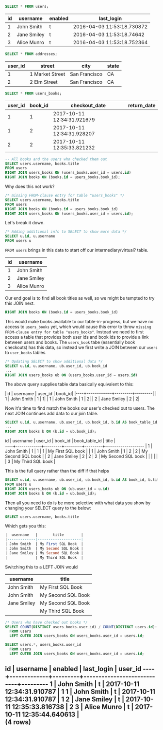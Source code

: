 ```sql
SELECT * FROM users;
```

| id |  username   | enabled |         last_login         |
|----|-------------|---------|----------------------------|
 1 | John Smith  | t       | 2016-04-03 11:53:18.730872
 2 | Jane Smiley | t       | 2016-04-03 11:53:18.74642
 3 | Alice Munro | t       | 2016-04-03 11:53:18.752364

```sql
SELECT * FROM addresses;
```
| user_id |     street      |     city      | state|
|---------|-----------------|---------------|-------|
     1 | 1 Market Street | San Francisco | CA
     2 | 2 Elm Street    | San Francisco | CA

```sql
SELECT * FROM users_books;
```
| user_id | book_id |       checkout_date        | return_date |
|---------|---------|----------------------------|-------------|
|       1 |       1 | 2017-10-11 12:34:31.921679 ||
|       1 |       2 | 2017-10-11 12:34:31.928207 ||
|       2 |       2 | 2017-10-11 12:35:33.821232 ||


```sql
-- All books and the users who checked them out
SELECT users.username, books.title
FROM users
RIGHT JOIN users_books ON (users_books.user_id = users.id)
RIGHT JOIN books ON (books.id = users_books.book_id);
```

Why does this not work?
```sql
/* missing FROM-clause entry for table "users_books" */
SELECT users.username, books.title
FROM users
RIGHT JOIN books ON (books.id = users_books.book_id)
RIGHT JOIN users_books ON (users_books.user_id = users.id);
```

Let's break it down.

```sql
/* Adding additional info to SELECT to show more data */
SELECT u.id, u.username
FROM users u
```

`FROM users` brings in this data to start off our intermediary/virtual? table.

| id |  username   |
|----|-------------|
| 1 | John Smith  |
| 2 | Jane Smiley |
| 3 | Alice Munro |

Our end goal is to find all book titles as well, so we might be tempted to try this JOIN next.

```sql
RIGHT JOIN books ON (books.id = users_books.book_id)
```

This would make books available to our table-in-progress, but we have no access to `users_books` yet, which would cause this error to throw `missing FROM-clause entry for table "users_books"`. Instead we need to first access a table that provides both user ids and book ids to provide a link between users and books. The  `users_book` tabe (essentially book checkouts) has this data, so instead we first write a JOIN between our `users` to `user_books` tables.

 ```sql
/* Updating SELECT to show additional data */
 SELECT u.id, u.username, ub.user_id, ub.book_id
 ...
 RIGHT JOIN users_books ub ON (users_books.user_id = users.id)
 ```
The above query supplies table data basically equivalent to this:

|id |  username   | user_id | book_id|
|----+-------------+---------+---------|
| 1 | John Smith  |       1 |       1|
| 1 | John Smith  |       1 |       2|
| 2 | Jane Smiley |       2 |       2|

Now it's time to find match the books our user's checked out to users. The next JOIN continues add data to our join table.
```sql
SELECT u.id, u.username, ub.user_id, ub.book_id, b.id AS book_table_id, b.title
...
RIGHT JOIN books b ON (b.id = ub.book_id);
```
id |  username   | user_id | book_id | book_table_id |       title   |     
----+-------------+---------+---------+---------+--------------------
| 1 | John Smith  |       1 |       1 |       1 | My First SQL book  |
| 1 | John Smith  |       1 |       2 |       2 | My Second SQL book |
| 2 | Jane Smiley |       2 |       2 |       2 | My Second SQL book |
|   |             |         |         |       3 | My Third SQL book  |

This is the full query rather than the diff if that helps

```sql
SELECT u.id, u.username, ub.user_id, ub.book_id, b.id AS book_id, b.title
FROM users u
RIGHT JOIN users_books ub ON (ub.user_id = u.id)
RIGHT JOIN books b ON (b.id = ub.book_id);
```

Then all you need to do is be more selective with what data you show by changing your SELECT query to the below:

```sql
SELECT users.username, books.title
```

Which gets you this:

```sql
|  username   |       title        |
|-------------|--------------------|
| John Smith  | My First SQL Book  |
| John Smith  | My Second SQL Book |
| Jane Smiley | My Second SQL Book |
|             | My Third SQL Book  |
```

Switching this to a LEFT JOIN would

|  username   |       title        |
|-------------|--------------------|
| John Smith  | My First SQL Book  |
| John Smith  | My Second SQL Book |
| Jane Smiley | My Second SQL Book |
|             | My Third SQL Book  |

```sql
/* Users who have checked out books */
SELECT COUNT(DISTINCT users_books.user_id) / COUNT(DISTINCT users.id)::float * 100 AS percent
  FROM users
  LEFT OUTER JOIN users_books ON users_books.user_id = users.id;
```

```sql
SELECT users.*, users_books.user_id
  FROM users
  LEFT OUTER JOIN users_books ON users_books.user_id = users.id;
```

id |  username   | enabled |         last_login         | user_id
----+-------------+---------+----------------------------+---------
 1 | John Smith  | t       | 2017-10-11 12:34:31.910787 |       1
 1 | John Smith  | t       | 2017-10-11 12:34:31.910787 |       1
 2 | Jane Smiley | t       | 2017-10-11 12:35:33.816738 |       2
 3 | Alice Munro | t       | 2017-10-11 12:35:44.640613 |        
(4 rows)
-
